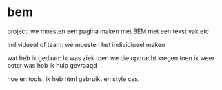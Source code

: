 # bem

project: we moesten een pagina maken met BEM met een tekst vak etc

Individueel of team: we moesten het individiueel maken

wat heb ik gedaan: Ik was ziek toen we die opdracht kregen toen ik weer beter was heb ik hulp gevraagd 

hoe en tools: ik heb html gebruikt en style css.

